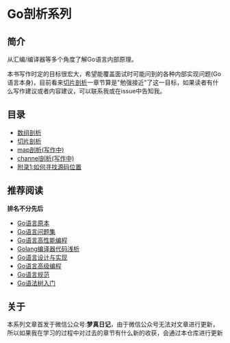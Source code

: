 Go剖析系列
===
## 简介
从汇编/编译器等多个角度了解Go语言内部原理。  

本书写作时定的目标很宏大，希望能覆盖面试时可能问到的各种内部实现问题(Go语言本身)，目前看来[切片剖析](./articles/2-slice.md)一章节算是"勉强接近"了这一目标，如果读者有什么写作建议或者内容建议，可以联系我或在issue中告知我。

<!--## 在线阅读
[GitBook](https://bootun.gitbook.io/go-analysis/)-->

## 目录
 - [数组剖析](./articles/array.md)
 - [切片剖析](./articles/slice.md)
 - [map剖析(写作中)](./articles/map.md)
 - [channel剖析(写作中)](./articles/channel.md)
 - [附录1:如何寻找源码位置](./articles/appendix/1-source.md)
  
## 推荐阅读
**排名不分先后**

 - [Go语言原本](https://golang.design/under-the-hood/)
 - [Go语言问题集](https://golang.design/go-questions/)
 - [Go语言高性能编程](https://geektutu.com/post/high-performance-go.html)
 - [Golang编译器代码浅析](https://gocompiler.shizhz.me/)
 - [Go语言设计与实现](https://draveness.me/golang/)
 - [Go语言高级编程](https://github.com/chai2010/advanced-go-programming-book)
 - [Go语言规范](https://go.dev/ref/spec#Slice_types)
 - [Go语法树入门](https://github.com/chai2010/go-ast-book)

## 关于
本系列文章首发于微信公众号:**梦真日记**，由于微信公众号无法对文章进行更新，所以如果我在学习的过程中对过去的章节有什么新的收获，会通过本仓库进行更新